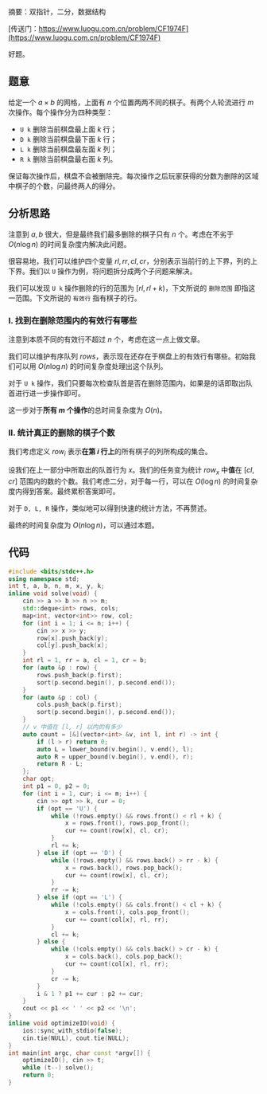 摘要：双指针，二分，数据结构

[传送门：https://www.luogu.com.cn/problem/CF1974F](https://www.luogu.com.cn/problem/CF1974F)

好题。

## 题意

给定一个 $a \times b$ 的网格，上面有 $n$ 个位置两两不同的棋子。有两个人轮流进行 $m$ 次操作。每个操作分为四种类型：

- `U k` 删除当前棋盘最上面 $k$ 行；
- `D k` 删除当前棋盘最下面 $k$ 行；
- `L k` 删除当前棋盘最左面 $k$ 列；
- `R k` 删除当前棋盘最右面 $k$ 列。

保证每次操作后，棋盘不会被删除完。每次操作之后玩家获得的分数为删除的区域中棋子的个数，问最终两人的得分。

## 分析思路

注意到 $a, b$ 很大，但是最终我们最多删除的棋子只有 $n$ 个。考虑在不劣于 $O\left(n \log n\right)$ 的时间复杂度内解决此问题。

很容易地，我们可以维护四个变量 $rl, rr, cl, cr$，分别表示当前行的上下界，列的上下界。我们以 `U` 操作为例，将问题拆分成两个子问题来解决。

我们可以发现 `U k` 操作删除的行的范围为 $[rl, rl + k)$，下文所说的 `删除范围` 即指这一范围。下文所说的 `有效行` 指有棋子的行。

### I. 找到在删除范围内的有效行有哪些

注意到本质不同的有效行不超过 $n$ 个，考虑在这一点上做文章。

我们可以维护有序队列 $rows$，表示现在还存在于棋盘上的有效行有哪些。初始我们可以用 $O\left(n \log n\right)$ 的时间复杂度处理出这个队列。

对于 `U k` 操作，我们只要每次检查队首是否在删除范围内，如果是的话即取出队首进行进一步操作即可。

这一步对于**所有 $m$ 个操作**的总时间复杂度为 $O\left(n\right)$。

### II. 统计真正的删除的棋子个数

我们考虑定义 $row_i$ 表示**在第 $i$ 行上**的所有棋子的列所构成的集合。

设我们在上一部分中所取出的队首行为 $x$。我们的任务变为统计 $row_x$ 中**值**在 $[cl, cr]$ 范围内的数的个数。我们考虑二分，对于每一行，可以在 $O\left(\log n \right)$ 的时间复杂度内得到答案。最终累积答案即可。

对于 `D, L, R` 操作，类似地可以得到快速的统计方法，不再赘述。

最终的时间复杂度为 $O\left(n \log n\right)$，可以通过本题。

## 代码

```cpp
#include <bits/stdc++.h>
using namespace std;
int t, a, b, n, m, x, y, k;
inline void solve(void) {
    cin >> a >> b >> n >> m;
    std::deque<int> rows, cols;
    map<int, vector<int>> row, col;
    for (int i = 1; i <= n; i++) {
        cin >> x >> y;
        row[x].push_back(y);
        col[y].push_back(x);
    }
    int rl = 1, rr = a, cl = 1, cr = b;
    for (auto &p : row) {
        rows.push_back(p.first);
        sort(p.second.begin(), p.second.end());
    }
    for (auto &p : col) {
        cols.push_back(p.first);
        sort(p.second.begin(), p.second.end());
    }
    // v 中值在 [l, r] 以内的有多少
    auto count = [&](vector<int> &v, int l, int r) -> int {
        if (l > r) return 0;
        auto L = lower_bound(v.begin(), v.end(), l);
        auto R = upper_bound(v.begin(), v.end(), r);
        return R - L;
    };
    char opt;
    int p1 = 0, p2 = 0;
    for (int i = 1, cur; i <= m; i++) {
        cin >> opt >> k, cur = 0;
        if (opt == 'U') {
            while (!rows.empty() && rows.front() < rl + k) {
                x = rows.front(), rows.pop_front();
                cur += count(row[x], cl, cr);
            }
            rl += k;
        } else if (opt == 'D') {
            while (!rows.empty() && rows.back() > rr - k) {
                x = rows.back(), rows.pop_back();
                cur += count(row[x], cl, cr);
            }
            rr -= k;
        } else if (opt == 'L') {
            while (!cols.empty() && cols.front() < cl + k) {
                x = cols.front(), cols.pop_front();
                cur += count(col[x], rl, rr);
            }
            cl += k;
        } else {
            while (!cols.empty() && cols.back() > cr - k) {
                x = cols.back(), cols.pop_back();
                cur += count(col[x], rl, rr);
            }
            cr -= k;
        }
        i & 1 ? p1 += cur : p2 += cur;
    }
    cout << p1 << ' ' << p2 << '\n';
}
inline void optimizeIO(void) {
    ios::sync_with_stdio(false);
    cin.tie(NULL), cout.tie(NULL);
}
int main(int argc, char const *argv[]) {
    optimizeIO(), cin >> t;
    while (t--) solve();
    return 0;
}

```

